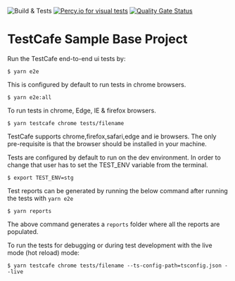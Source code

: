 ![Build & Tests](https://github.com/amalsgit/testcafe-curr-conveter/workflows/Basic%20TestCafe%20Workflow/badge.svg)
[![Percy.io for visual tests](https://percy.io/static/images/percy-badge.svg)](https://percy.io/amal/testcafe-curr-converter)
[![Quality Gate Status](https://sonarcloud.io/api/project_badges/measure?project=bhuism_badge&metric=alert_status)](https://sonarcloud.io/dashboard?id=bhuism_badge)
# TestCafe Sample Base Project

Run the TestCafe end-to-end ui tests by:

```
$ yarn e2e
```

This is configured by default to run tests in chrome browsers.

```
$ yarn e2e:all
```

To run tests in chrome, Edge, IE & firefox browsers.

```
$ yarn testcafe chrome tests/filename
```

TestCafe supports chrome,firefox,safari,edge and ie browsers. The only pre-requisite is that the browser should be installed in your machine.

Tests are configured by default to run on the dev environment. In order to change that user has to set the TEST_ENV variable from the terminal.

```
$ export TEST_ENV=stg
```

Test reports can be generated by running the below command after running the tests with `yarn e2e`

```
$ yarn reports
```

The above command generates a `reports` folder where all the reports are populated.

To run the tests for debugging or during test development with the live mode (hot reload) mode:

```
$ yarn testcafe chrome tests/filename --ts-config-path=tsconfig.json --live
```
